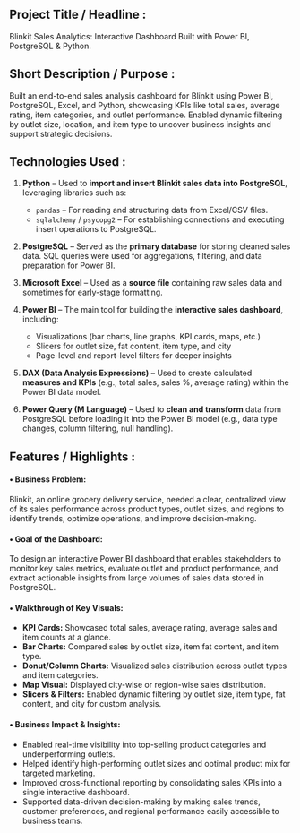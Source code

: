 ## Project Title / Headline :
Blinkit Sales Analytics: Interactive Dashboard Built with Power BI, PostgreSQL & Python.

## Short Description / Purpose :
Built an end-to-end sales analysis dashboard for Blinkit using Power BI, PostgreSQL, Excel, and Python, showcasing KPIs like total sales, average rating, item categories, and outlet performance. Enabled dynamic filtering by outlet size, location, and item type to uncover business insights and support strategic decisions.

## Technologies Used :

1. **Python** – Used to **import and insert Blinkit sales data into PostgreSQL**, leveraging libraries such as:

   * `pandas` – For reading and structuring data from Excel/CSV files.
   * `sqlalchemy` / `psycopg2` – For establishing connections and executing insert operations to PostgreSQL.

2. **PostgreSQL** – Served as the **primary database** for storing cleaned sales data. SQL queries were used for aggregations, filtering, and data preparation for Power BI.

3. **Microsoft Excel** – Used as a **source file** containing raw sales data and sometimes for early-stage formatting.

4. **Power BI** – The main tool for building the **interactive sales dashboard**, including:

   * Visualizations (bar charts, line graphs, KPI cards, maps, etc.)
   * Slicers for outlet size, fat content, item type, and city
   * Page-level and report-level filters for deeper insights

5. **DAX (Data Analysis Expressions)** – Used to create calculated **measures and KPIs** (e.g., total sales, sales %, average rating) within the Power BI data model.

6. **Power Query (M Language)** – Used to **clean and transform** data from PostgreSQL before loading it into the Power BI model (e.g., data type changes, column filtering, null handling).

## Features / Highlights :

#### • **Business Problem:**

Blinkit, an online grocery delivery service, needed a clear, centralized view of its sales performance across product types, outlet sizes, and regions to identify trends, optimize operations, and improve decision-making.

#### • **Goal of the Dashboard:**

To design an interactive Power BI dashboard that enables stakeholders to monitor key sales metrics, evaluate outlet and product performance, and extract actionable insights from large volumes of sales data stored in PostgreSQL.

#### • **Walkthrough of Key Visuals:**

* **KPI Cards:** Showcased total sales, average rating, average sales and item counts at a glance.
* **Bar Charts:** Compared sales by outlet size, item fat content, and item type.
* **Donut/Column Charts:** Visualized sales distribution across outlet types and item categories.
* **Map Visual:** Displayed city-wise or region-wise sales distribution.
* **Slicers & Filters:** Enabled dynamic filtering by outlet size, item type, fat content, and city for custom analysis.

#### • **Business Impact & Insights:**

* Enabled real-time visibility into top-selling product categories and underperforming outlets.
* Helped identify high-performing outlet sizes and optimal product mix for targeted marketing.
* Improved cross-functional reporting by consolidating sales KPIs into a single interactive dashboard.
* Supported data-driven decision-making by making sales trends, customer preferences, and regional performance easily accessible to business teams.






                      
